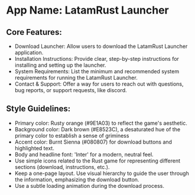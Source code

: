 # **App Name**: LatamRust Launcher

## Core Features:

- Download Launcher: Allow users to download the LatamRust Launcher application.
- Installation Instructions: Provide clear, step-by-step instructions for installing and setting up the launcher.
- System Requirements: List the minimum and recommended system requirements for running the LatamRust Launcher.
- Contact & Support: Offer a way for users to reach out with questions, bug reports, or support requests, like discord.

## Style Guidelines:

- Primary color: Rusty orange (#9E1A03) to reflect the game's aesthetic.
- Background color: Dark brown (#E8523C), a desaturated hue of the primary color to establish a sense of griminess
- Accent color: Burnt Sienna (#080807) for download buttons and highlighted text.
- Body and headline font: 'Inter' for a modern, neutral feel.
- Use simple icons related to the Rust game for representing different sections (download, instructions, etc.).
- Keep a one-page layout. Use visual hierarchy to guide the user through the information, emphasizing the download button.
- Use a subtle loading animation during the download process.
